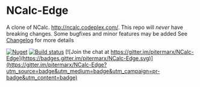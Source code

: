 # NCalc-Edge


A clone of NCalc. http://ncalc.codeplex.com/. 
This repo will *never* have breaking changes.
Some bugfixes and minor features may be added
See [Changelog](https://github.com/pitermarx/NCalc-Edge/wiki/Changelog) for more details

  
[![Nuget](https://img.shields.io/nuget/v/NCalc-Edge.svg)](https://nuget.org/packages/NCalc-Edge/)
[![Build status](https://ci.appveyor.com/api/projects/status/hh529inyi2w8rpln/branch/master?svg=true)](https://ci.appveyor.com/project/pitermarx/ncalc-edge/branch/master)
[![Join the chat at https://gitter.im/pitermarx/NCalc-Edge](https://badges.gitter.im/pitermarx/NCalc-Edge.svg)](https://gitter.im/pitermarx/NCalc-Edge?utm_source=badge&utm_medium=badge&utm_campaign=pr-badge&utm_content=badge)
